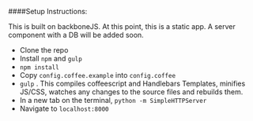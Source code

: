 ####Setup Instructions:

This is built on backboneJS. At this point, this is a static app. A server component with a DB will be added soon.

 - Clone the repo
 - Install `npm` and `gulp`
 - `npm install`
 - Copy `config.coffee.example` into `config.coffee`
 - `gulp` . This compiles coffeescript and Handlebars Templates, minifies JS/CSS, watches any changes to the source files and rebuilds them.
 - In a new tab on the terminal, `python -m SimpleHTTPServer`
 - Navigate to `localhost:8000`